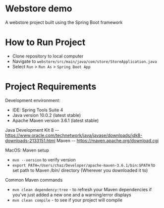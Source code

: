 # Webstore demo
A webstore project built using the Spring Boot framework

# How to Run Project
- Clone repository to local computer
- Navigate to `webstore/src/main/java/com/store/StoreApplication.java`
- Select `Run` > `Run As` > `Spring Boot App`


# Project Requirements
Development environment:
- IDE: Spring Tools Suite 4
- Java version 10.0.2 (latest stable)
- Apache Maven version 3.6.1 (latest stable)

Java Development Kit 8 -- https://www.oracle.com/technetwork/java/javase/downloads/jdk8-downloads-2133151.html
Maven -- https://maven.apache.org/download.cgi


MacOS:
Maven setup
- `mvn --version` to verify version
- `export PATH=/Users/chaz/Developer/apache-maven-3.6.1/bin:$PATH` to set path to Maven /bin/ directory (Wherever you downloaded it to)

Common Maven commands
- `mvn clean dependency:tree` - to refresh your Maven dependencies if you've just added a new one and a warning/error displays
- `mvn clean compile` - to see if your project will compile
